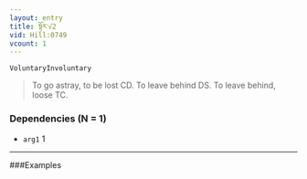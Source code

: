 ```yaml
---
layout: entry
title: སྟོར་√2
vid: Hill:0749
vcount: 1
---
```

`VoluntaryInvoluntary` 
> To go astray, to be lost CD\.
 To leave behind DS\.
 To leave behind, loose TC\.

### Dependencies (N = 1)
* `arg1` 1

---

###Examples



